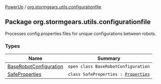 [PowerUp](../index.md) / [org.stormgears.utils.configurationfile](./index.md)

## Package org.stormgears.utils.configurationfile

Processes config.properties files for unique configurations between robots.

### Types

| Name | Summary |
|---|---|
| [BaseRobotConfiguration](-base-robot-configuration/index.md) | `open class BaseRobotConfiguration` |
| [SafeProperties](-safe-properties/index.md) | `class SafeProperties : `[`Properties`](http://docs.oracle.com/javase/8/docs/api/java/util/Properties.html) |
